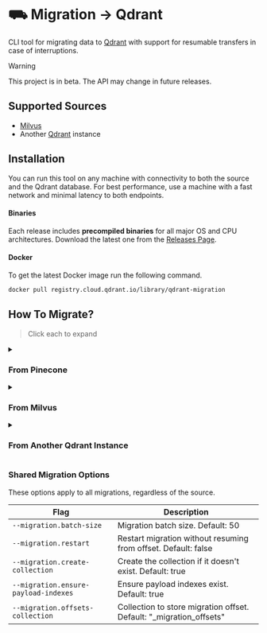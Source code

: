 # ⛟ Migration → Qdrant

CLI tool for migrating data to [Qdrant](http://qdrant.tech) with support for resumable transfers in case of interruptions.

> [!WARNING]  
> This project is in beta. The API may change in future releases.

## Supported Sources

* [Milvus](https://milvus.io)
* Another [Qdrant](http://qdrant.tech) instance

## Installation

You can run this tool on any machine with connectivity to both the source and the Qdrant database. For best performance, use a machine with a fast network and minimal latency to both endpoints.

#### Binaries

Each release includes **precompiled binaries** for all major OS and CPU architectures. Download the latest one from the [Releases Page](https://github.com/qdrant/migration/releases).

#### Docker

To get the latest Docker image run the following command.

```bash
docker pull registry.cloud.qdrant.io/library/qdrant-migration
```

## How To Migrate?

> Click each to expand

<details>

<summary><h3>From Pinecone</h3></summary>

Migrate data from a **Pinecone** database to **Qdrant**:

> IMPORTANT ⚠️
> Only Pinecone serverless indexes support listing all vectors for migration. [Reference](https://docs.pinecone.io/reference/api/2025-01/data-plane/list)

### 📥 Example

```bash
migration pinecone \
    --pinecone.api-key 'optional-pinecone-api-key' \
    --pinecone.host 'https://example-index-12345.svc.region.pinecone.io' \
    --pinecone.index-name 'example-index' \
    --pinecone.namespace 'optional-namespace' \
    --qdrant.url 'https://example.cloud-region.cloud-provider.cloud.qdrant.io:6334' \
    --qdrant.api-key 'optional-qdrant-api-key' \
    --qdrant.collection 'target-collection' \
    --migration.batch-size 64
````

With Docker:

```bash
docker run --net=host --rm -it registry.cloud.qdrant.io/library/qdrant-migration pinecone \
    --pinecone.api-key 'optional-pinecone-api-key' \
    --pinecone.host 'https://example-index-12345.svc.region.pinecone.io' \
    ...
```

#### Pinecone Options

| Flag                    | Description                                                 |
| ----------------------- | ----------------------------------------------------------- |
| `--pinecone.api-key`    | Pinecone API key for authentication                         |
| `--pinecone.host`       | Pinecone index host URL (e.g., `https://your-pinecone-url`) |
| `--pinecone.index-name` | Name of the Pinecone index to migrate                       |
| `--pinecone.namespace`  | Namespace of the partition to migrate                       |

#### Qdrant Options

| Flag                  | Description                                                |
| --------------------- | ---------------------------------------------------------- |
| `--qdrant.url`        | Qdrant gRPC URL (e.g. `https://your-qdrant-hostname:6334`) |
| `--qdrant.collection` | Target collection name                                     |
| `--qdrant.api-key`    | Qdrant API key                                             |

See [Shared Migration Options](#shared-migration-options) for shared parameters.

</details>

<details>

<summary><h3>From Milvus</h3></summary>

Migrate data from a **Milvus** database to **Qdrant**:

### 📥 Example

```bash
migration milvus \
    --milvus.url 'https://example.gcp-us-west1.cloud.zilliz.com' \
    --milvus.enable-tls-auth \
    --milvus.collection 'example-collection' \
    --milvus.db-name 'optional-db-name'
    --milvus.server-version 'optional-server-version'
    --milvus.api-key 'optional-milvus-api-key' \
    --qdrant.url 'https://example.cloud-region.cloud-provider.cloud.qdrant.io:6334' \
    --qdrant.api-key 'optional-qdrant-api-key' \
    --qdrant.collection 'target-collection' \
    --migration.batch-size 64
```

With Docker:

```bash
docker run --net=host --rm -it registry.cloud.qdrant.io/library/qdrant-migration milvus \
    --milvus.url 'https://example.gcp-us-west1.cloud.zilliz.com' \
    ...
```

#### Milvus Options

| Flag                       | Description                                             |
| -------------------------- | ------------------------------------------------------- |
| `--milvus.url`             | Source Milvus URL (e.g. `https://your-milvus-hostname`) |
| `--milvus.collection`      | Source collection name                                  |
| `--milvus.api-key`         | Source API key (`$SOURCE_API_KEY`)                      |
| `--milvus.enable-tls-auth` | Enable TLS Auth                                         |
| `--milvus.username`        | Username for Milvus                                     |
| `--milvus.password`        | Password for Milvus                                     |
| `--milvus.db-name`         | Milvus database name                                    |
| `--milvus.server-version`  | Server version                                          |

#### Qdrant Options

| Flag                  | Description                                                |
| --------------------- | ---------------------------------------------------------- |
| `--qdrant.url`        | Qdrant gRPC URL (e.g. `https://your-qdrant-hostname:6334`) |
| `--qdrant.collection` | Target collection name                                     |
| `--qdrant.api-key`    | Qdrant API key                                             |

See [Shared Migration Options](#shared-migration-options) for shared parameters.

</details>
<details>
<summary><h3>From Another Qdrant Instance</h3></summary>

Migrate data from one **Qdrant** instance to another.

### 📥 Example

```bash
migration qdrant \
    --source.url 'http://localhost:6334' \
    --source.collection 'source-collection' \
    --target.url 'https://example.cloud-region.cloud-provider.cloud.qdrant.io:6334' \
    --target.api-key 'qdrant-key' \
    --target.collection 'target-collection' \
    --migration.batch-size 64
```

With Docker:

```bash
docker run --net=host --rm -it registry.cloud.qdrant.io/library/qdrant-migration qdrant \
    --source.url 'http://localhost:6334' \
    ...
```

NOTE: If the target collection already exists, its vector size and dimensions must match the source. Other settings like replication, shards can differ.

#### Source Qdrant Options

| Flag                  | Description                                                |
| --------------------- | ---------------------------------------------------------- |
| `--source.url`        | Source gRPC URL (e.g. `https://your-qdrant-hostname:6334`) |
| `--source.collection` | Source collection name                                     |
| `--source.api-key`    | API key for source instance                                |

#### Target Qdrant Options

| Flag                  | Description                                                |
| --------------------- | ---------------------------------------------------------- |
| `--target.url`        | Target gRPC URL (e.g. `https://your-qdrant-hostname:6334`) |
| `--target.collection` | Target collection name                                     |
| `--target.api-key`    | API key for target instance                                |

See [Shared Migration Options](#shared-migration-options) for shared parameters.

</details>

### Shared Migration Options

These options apply to all migrations, regardless of the source.

| Flag                                 | Description                                                          |
| ------------------------------------ | -------------------------------------------------------------------- |
| `--migration.batch-size`             | Migration batch size. Default: 50                                    |
| `--migration.restart`                | Restart migration without resuming from offset. Default: false       |
| `--migration.create-collection`      | Create the collection if it doesn't exist. Default: true             |
| `--migration.ensure-payload-indexes` | Ensure payload indexes exist. Default: true                          |
| `--migration.offsets-collection`     | Collection to store migration offset. Default: "_migration_offsets" |
